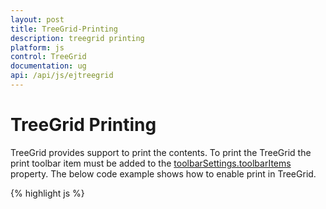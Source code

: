 ```yaml
---
layout: post
title: TreeGrid-Printing
description: treegrid printing
platform: js
control: TreeGrid
documentation: ug
api: /api/js/ejtreegrid
---
```

# TreeGrid Printing


TreeGrid provides support to print the contents. To print the TreeGrid the print toolbar item must be added to the [toolbarSettings.toolbarItems](/api/js/ejgantt#members:toolbarsettings-toolbaritems) property. The below code example shows how to enable print in TreeGrid.

{% highlight js %}
 
<div id="TreeGridContainer"></div>
<script type="text/javascript">
    $("#TreeGridContainer").ejTreeGrid({
        toolbarSettings: {
            showToolbar: true,
            toolbarItems: [
                ej.TreeGrid.ToolbarItems.Print
            ]
        },
    })


{% endhighlight %}

The print preview window will be opened by clicking on this toolbar icon. 

## Print Mode

It is possible to set the printMode in the [pageSettings](/api/js/ejgantt#members:pagesettings) property to give printing preference, as to print current page alone or all the pages in case of paging enabled in TreeGrid. The following code example explains this.


{% highlight js %}
 
<div id="TreeGridContainer"></div>
<script type="text/javascript">
    $("#TreeGridContainer").ejTreeGrid({
        toolbarSettings: {
            showToolbar: true,
            toolbarItems: [
                ej.TreeGrid.ToolbarItems.Print
            ]
        },
        allowPaging: true,
        pageSettings: {
            printMode: ej.TreeGrid.PrintMode.CurrentPage
        },
    })

{% endhighlight %}

In this case only the visible records in the current page will be send to printing.

## beforePrint Event 

The beforePrint event will be triggered once after printing initiated in TreeGrid. This event contains the TreeGrid element which is going to be printing. The following code explains this.

{% highlight js %}
 
<div id="TreeGridContainer"></div>
<script type="text/javascript">
    $("#TreeGridContainer").ejTreeGrid({
        toolbarSettings: {
            showToolbar: true,
            toolbarItems: [
                ej.TreeGrid.ToolbarItems.Print
            ]
        },
        beforePrint: function(args) {
            // will be triggered before printing the TreeGrid
        },
    })

{% endhighlight %}
